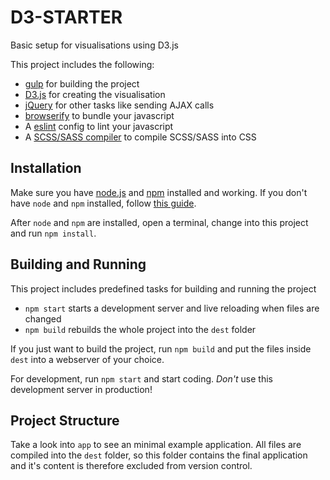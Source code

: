 # D3-STARTER

Basic setup for visualisations using D3.js

This project includes the following:

- [gulp](http://gulpjs.com) for building the project
- [D3.js](https://d3js.org) for creating the visualisation
- [jQuery](https://jquery.com) for other tasks like sending AJAX calls
- [browserify](http://browserify.org) to bundle your javascript
- A [eslint](http://eslint.org) config to lint your javascript
- A [SCSS/SASS compiler](https://github.com/dlmanning/gulp-sass) to compile SCSS/SASS into CSS

## Installation

Make sure you have [node.js](https://nodejs.org/en/) and [npm](https://www.npmjs.com) installed and working.
If you don't have `node` and `npm` installed, follow [this guide](https://nodejs.org/en/download/package-manager/).

After `node` and `npm` are installed, open a terminal, change into this project and run `npm install`.

## Building and Running

This project includes predefined tasks for building and running the project

- `npm start` starts a development server and live reloading when files are changed
- `npm build` rebuilds the whole project into the `dest` folder

If you just want to build the project, run `npm build` and put the files inside `dest` into a webserver of your choice.

For development, run `npm start` and start coding.
*Don't* use this development server in production!

## Project Structure

Take a look into `app` to see an minimal example application.
All files are compiled into the `dest` folder, so this folder contains the final application and it's content is therefore excluded from version control.
